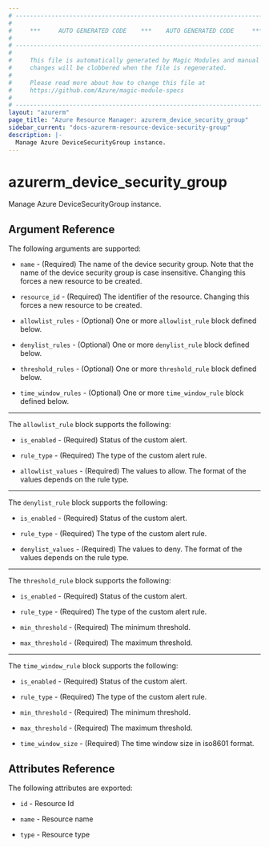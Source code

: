 ```yaml
---
# ----------------------------------------------------------------------------
#
#     ***     AUTO GENERATED CODE    ***    AUTO GENERATED CODE     ***
#
# ----------------------------------------------------------------------------
#
#     This file is automatically generated by Magic Modules and manual
#     changes will be clobbered when the file is regenerated.
#
#     Please read more about how to change this file at
#     https://github.com/Azure/magic-module-specs
#
# ----------------------------------------------------------------------------
layout: "azurerm"
page_title: "Azure Resource Manager: azurerm_device_security_group"
sidebar_current: "docs-azurerm-resource-device-security-group"
description: |-
  Manage Azure DeviceSecurityGroup instance.
---
```


# azurerm_device_security_group

Manage Azure DeviceSecurityGroup instance.


## Argument Reference

The following arguments are supported:

* `name` - (Required) The name of the device security group. Note that the name of the device security group is case insensitive. Changing this forces a new resource to be created.

* `resource_id` - (Required) The identifier of the resource. Changing this forces a new resource to be created.

* `allowlist_rules` - (Optional) One or more `allowlist_rule` block defined below.

* `denylist_rules` - (Optional) One or more `denylist_rule` block defined below.

* `threshold_rules` - (Optional) One or more `threshold_rule` block defined below.

* `time_window_rules` - (Optional) One or more `time_window_rule` block defined below.

---

The `allowlist_rule` block supports the following:

* `is_enabled` - (Required) Status of the custom alert.

* `rule_type` - (Required) The type of the custom alert rule.

* `allowlist_values` - (Required) The values to allow. The format of the values depends on the rule type.

---

The `denylist_rule` block supports the following:

* `is_enabled` - (Required) Status of the custom alert.

* `rule_type` - (Required) The type of the custom alert rule.

* `denylist_values` - (Required) The values to deny. The format of the values depends on the rule type.

---

The `threshold_rule` block supports the following:

* `is_enabled` - (Required) Status of the custom alert.

* `rule_type` - (Required) The type of the custom alert rule.

* `min_threshold` - (Required) The minimum threshold.

* `max_threshold` - (Required) The maximum threshold.

---

The `time_window_rule` block supports the following:

* `is_enabled` - (Required) Status of the custom alert.

* `rule_type` - (Required) The type of the custom alert rule.

* `min_threshold` - (Required) The minimum threshold.

* `max_threshold` - (Required) The maximum threshold.

* `time_window_size` - (Required) The time window size in iso8601 format.

## Attributes Reference

The following attributes are exported:

* `id` - Resource Id

* `name` - Resource name

* `type` - Resource type
